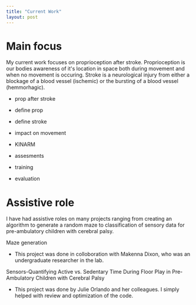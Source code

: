 ```yaml
---
title: "Current Work"
layout: post
---
```


# Main focus 

My current work focuses on proprioception after stroke. Proprioception is our bodies awareness of it's location in space both during movement and when no movement is occuring. Stroke is a neurological injury from either a blockage of a blood vessel (ischemic) or the bursting of a blood vessel (hemmorhagic). 

- prop after stroke
- define prop
- define stroke 
- impact on movement 
- KINARM 

- assesments 
- training 
- evaluation 

# Assistive role

I have had assistive roles on many projects ranging from creating an algorithm to generate a random maze to classification of sensory data for pre-ambulatory children with cerebral palsy. 

Maze generation 
- This project was done in colloboration with Makenna Dixon, who was an undergraduate researcher in the lab. 

Sensors-Quantifying Active vs. Sedentary Time During Floor Play in Pre-Ambulatory Children with Cerebral Palsy
- This project was done by Julie Orlando and her colleagues. I simply helped with review and optimization of the code. 
